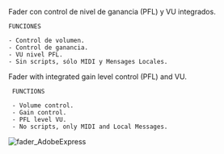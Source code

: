 Fader con control de nivel de ganancia (PFL) y VU integrados.  

    FUNCIONES  
    
    - Control de volumen.
    - Control de ganancia.
    - VU nivel PFL.
    - Sin scripts, sólo MIDI y Mensages Locales.
    
Fader with integrated gain level control (PFL) and VU.

     FUNCTIONS
    
     - Volume control.
     - Gain control.
     - PFL level VU.  
     - No scripts, only MIDI and Local Messages.
     

 
![fader_AdobeExpress](https://user-images.githubusercontent.com/89609127/177845522-da0f42cb-5d0c-452e-b8e4-80ebd292c769.gif)



